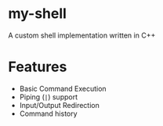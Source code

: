 # my-shell
A custom shell implementation written in C++

# Features

- Basic Command Execution
- Piping (`|`) support
- Input/Output Redirection
- Command history


